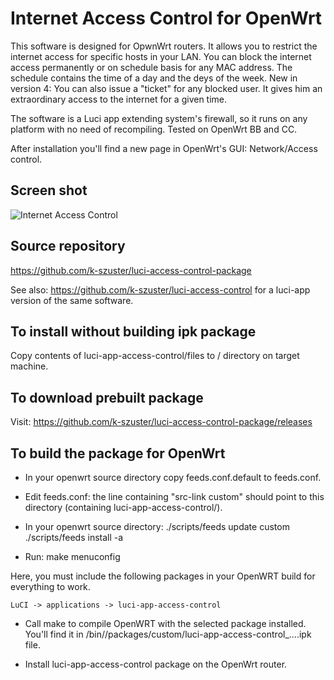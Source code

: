 Internet Access Control for OpenWrt
===================================

This software is designed for OpwnWrt routers.
It allows you to restrict the internet access for specific hosts in your LAN.
You can block the internet access permanently or on schedule basis for any MAC address.
The schedule contains the  time of a day and the deys of the week.
New in version 4:
You can also issue a "ticket" for any blocked user. It gives him an extraordinary access to the internet for a given time.

The software is a Luci app extending system's firewall, so it runs on any platform with no need of recompiling.
Tested on OpenWrt BB and CC.

After installation you'll find a new page in OpenWrt's GUI: Network/Access control.

Screen shot
-----------
![Internet Access Control](https://github.com/k-szuster/luci-access-control-package/blob/master/snapshot1.png?raw=true)

Source repository
-----------------
https://github.com/k-szuster/luci-access-control-package
    
See also: https://github.com/k-szuster/luci-access-control
for a luci-app version of the same software.

To install without building ipk package
---------------------------------------
Copy contents of luci-app-access-control/files to / directory on target machine.

To download prebuilt package
----------------------------
Visit: https://github.com/k-szuster/luci-access-control-package/releases

To build the package for OpenWrt
--------------------------------
- In your openwrt source directory copy feeds.conf.default to feeds.conf.
- Edit feeds.conf: the line containing "src-link custom" should point to this directory (containing luci-app-access-control/).
- In your openwrt source directory:
    ./scripts/feeds update custom
    ./scripts/feeds install -a

- Run:
make menuconfig

Here, you must include the following packages in your OpenWRT build for everything to work.

	LuCI -> applications -> luci-app-access-control

- Call make to compile OpenWRT with the selected package installed.
You'll find it in <openwrt>/bin/<target>/packages/custom/luci-app-access-control_....ipk file.

- Install luci-app-access-control package on the OpenWrt router.

